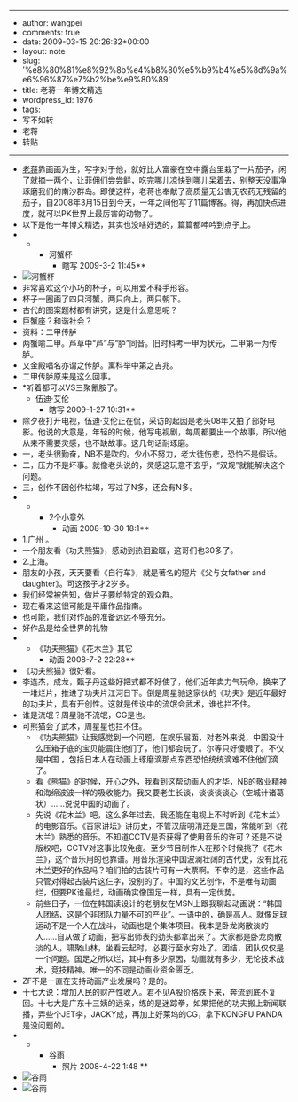 - --
- author: wangpei
- comments: true
- date: 2009-03-15 20:26:32+00:00
- layout: note
- slug: '%e8%80%81%e8%92%8b%e4%b8%80%e5%b9%b4%e5%8d%9a%e6%96%87%e7%b2%be%e9%80%89'
- title: 老蒋一年博文精选
- wordpress_id: 1976
- tags:
- 写不如转
- 老蒋
- 转贴
- --
- [老蒋](http://blog.5d.cn/vip/laojiang/index.html)靠画画为生，写字对于他，就好比大富豪在空中露台里栽了一片茄子，闲了就摘一两个，让菲佣们尝尝鲜，吃完哪儿凉快到哪儿呆着去，别整天没事净琢磨我们的南沙群岛。即使这样，老蒋也奉献了高质量无公害无农药无残留的茄子，自2008年3月15日到今天，一年之间他写了11篇博客。得，再加快点进度，就可以PK世界上最厉害的动物了。
- 以下是他一年博文精选，其实也没啥好选的，篇篇都呻吟到点子上。
- *
    - 河蟹杯
        - 瞎写 2009-3-2 11:45**
- ![河蟹杯](http://blog.5d.cn/vip/laojiang/upload/2009-03/%E6%9D%AF2.JPG)
- 非常喜欢这个小巧的杯子，可以用爱不释手形容。
- 杯子一圈画了四只河蟹，两只向上，两只朝下。
- 古代的图案题材都有讲究，这是什么意思呢？
- 巨蟹座？和谐社会？
- 资料：二甲传胪
- 两蟹喻二甲。芦草中“芦”与“胪”同音。旧时科考一甲为状元，二甲第一为传胪。
- 又金殿唱名亦谓之传胪。寓科举中第之吉兆。
- 二甲传胪原来是这么回事。
- *听着都可以VS三聚氰胺了。
    - 伍迪·艾伦
        - 瞎写 2009-1-27 10:31**
- 除夕夜打开电视，伍迪·艾伦正在侃，采访的起因是老头08年又拍了部好电影。他说的大意是，年轻的时候，他写电视剧，每周都要出一个故事，所以他从来不需要灵感，也不缺故事。这几句话耐琢磨。
- 一，老头很勤奋，NB不是吹的。少小不努力，老大徒伤悲，恐怕不是假话。
- 二，压力不是坏事。就像老头说的，灵感这玩意不玄乎，“双规”就能解决这个问题。
- 三，创作不因创作枯竭，写过了N多，还会有N多。
- *
    - 2个小意外
        - 动画 2008-10-30 18:1**
- 1.广州 。
- 一个朋友看《功夫熊猫》，感动到热泪盈眶，这哥们也30多了。
- 2.上海。
- 朋友的小孩，天天要看《自行车》，就是著名的短片《父与女father and daughter》。可这孩子才2岁多。
- 我们经常被告知，做片子要给特定的观众群。
- 现在看来这很可能是平庸作品指南。
- 也可能，我们对作品的准备远远不够充分。
- 好作品是给全世界的礼物
- * 《功夫熊猫》《花木兰》其它
    - 动画 2008-7-2 22:28**
- 《功夫熊猫》很好看。 
- 李连杰，成龙，甄子丹这些好把式都不好使了，他们近年卖力气玩命，换来了一堆烂片，推进了功夫片江河日下。倒是周星驰这家伙的《功夫》是近年最好的功夫片，具有开创性。这就是传说中的流氓会武术，谁也拦不住。
- 谁是流氓？周星驰不流氓，CG是也。
- 可熊猫会了武术，周星星也拦不住。
    - 《功夫熊猫》让我感觉到一个问题，在娱乐层面，对老外来说，中国没什么压箱子底的宝贝能震住他们了，他们都会玩了。尔等只好傻眼了。不仅是中国 ，包括日本人在动画上琢磨滴那点东西恐怕统统滴难不住他们滴了。
    - 看《熊猫》的时候，开心之外，我看到这帮动画人的才华，NB的敬业精神和海绵波波一样的吸收能力。我又要老生长谈，谈谈谈谈心（空城计诸葛状）……说说中国的动画了。
    - 先说《花木兰》吧，这么多年过去，我还能在电视上不时听到《花木兰》的电影音乐。《百家讲坛》讲历史，不管汉唐明清还是三国，常能听到《花木兰》熟悉的音乐。不知道CCTV是否获得了使用音乐的许可？还是不说版权吧，CCTV对这事比较免疫。至少节目制作人在那个时候挑了《花木兰》，这个音乐用的也靠谱。用音乐渲染中国波澜壮阔的古代史，没有比花木兰更好的作品吗？咱们拍的古装片可有一大票啊。不幸的是，这些作品只管对得起古装片这仨字，没别的了。中国的文艺创作，不是唯有动画烂，但要PK谁最烂，动画确实像国足一样，具有一定优势。
    - 前些日子，一位在韩国读设计的老朋友在MSN上跟我聊起动画说：“韩国人团结，这是个非团队力量不可的产业”。一语中的，确是高人。就像足球运动不是一个人在战斗，动画也是个集体项目。我本是卧龙岗散淡的人……自从做了动画，把写出师表的劲头都拿出来了。大家都是卧龙岗散淡的人，啸聚山林，坐看云起时，必要行至水穷处了。团结，团队仅仅是一个问题。国足之所以烂，其中有多少原因，动画就有多少，无论技术战术，竞技精神。唯一的不同是动画业资金匮乏。
- ZF不是一直在支持动画产业发展吗？是的。
- 十七大说：增加人民的财产性收入。君不见A股价格跌下来，奔流到底不复回。十七大是广东十三姨的远亲，练的是迷踪拳，如果把他的功夫搬上新闻联播，弄些个JET李，JACKY成，再加上好莱坞的CG，拿下KONGFU PANDA是没问题的。
- *
    - 谷雨
        - 照片 2008-4-22 1:48 **
- ![谷雨](http://blog.5d.cn/vip/laojiang/upload/2008-04/DSCF7061-2.jpg)
- ![谷雨](http://blog.5d.cn/vip/laojiang/upload/2008-04/DSCF7076-2.jpg)
